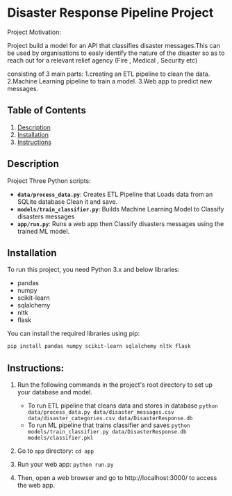 # Disaster Response Pipeline Project

Project Motivation:

Project build a model for an API that classifies disaster messages.This can be used by organisations to easly identify the nature of the disaster so as to reach out for a relevant relief agency (Fire , Medical , Security etc)

consisting of 3 main parts:
1.creating an ETL pipeline to clean the data.
2.Machine Learning pipeline to train a model.
3.Web app to predict new messages.

## Table of Contents
1. [Description](#description)
2. [Installation](#installation)
3. [Instructions](#Instructions)

## Description
Project Three Python scripts:

- **`data/process_data.py`**: Creates ETL Pipeline that Loads data from an SQLite database Clean it and save.
- **`models/train_classifier.py`**: Builds Machine Learning Model to Classify disasters messages
- **`app/run.py`**: Runs a web app then Classify disasters messages using the trained ML model.

## Installation
To run this project, you need Python 3.x and below libraries:

- pandas
- numpy
- scikit-learn
- sqlalchemy
- nltk
- flask

You can install the required libraries using pip:

```bash
pip install pandas numpy scikit-learn sqlalchemy nltk flask
```

## Instructions:
1. Run the following commands in the project's root directory to set up your database and model.

    - To run ETL pipeline that cleans data and stores in database
        `python data/process_data.py data/disaster_messages.csv data/disaster_categories.csv data/DisasterResponse.db`
    - To run ML pipeline that trains classifier and saves
        `python models/train_classifier.py data/DisasterResponse.db models/classifier.pkl`

2. Go to `app` directory: `cd app`

3. Run your web app: `python run.py`

4. Then, open a web browser and go to http://localhost:3000/ to access the web app.


